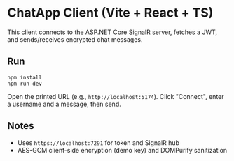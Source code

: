 # ChatApp Client (Vite + React + TS)

This client connects to the ASP.NET Core SignalR server, fetches a JWT, and sends/receives encrypted chat messages.

## Run

```
npm install
npm run dev
```

Open the printed URL (e.g., `http://localhost:5174`). Click "Connect", enter a username and a message, then send.

## Notes

- Uses `https://localhost:7291` for token and SignalR hub
- AES-GCM client-side encryption (demo key) and DOMPurify sanitization
